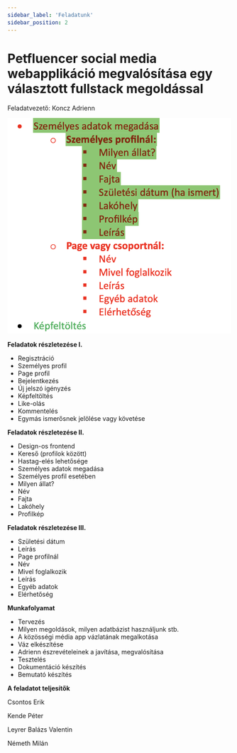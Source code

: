 ```yaml
---
sidebar_label: 'Feladatunk'
sidebar_position: 2
---
```


# Petfluencer social media webapplikáció megvalósítása egy választott fullstack megoldással

Feladatvezető: Koncz Adrienn

![Petfluencer](img/asd.png)

**Feladatok részletezése I.**

- Regisztráció 
- Személyes profil 
- Page profil
- Bejelentkezés
- Új jelszó igényzés
- Képfeltöltés
- Like-olás
- Kommentelés
- Egymás ismerősnek jelölése vagy követése

**Feladatok részletezése II.**

- Design-os frontend
- Kereső (profilok között)
- Hastag-elés lehetősége
- Személyes adatok megadása
- Személyes profil esetében
- Milyen állat?
- Név
- Fajta
- Lakóhely
- Profilkép

**Feladatok részletezése III.**

- Születési dátum
- Leírás
- Page profilnál
- Név
- Mivel foglalkozik
- Leírás
- Egyéb adatok
- Elérhetőség

**Munkafolyamat**

- Tervezés
- Milyen megoldások, milyen adatbázist használjunk stb.
- A közösségi média app vázlatának megalkotása
- Váz elkészítése
- Adrienn észrevételeinek a javítása, megvalósítása
- Tesztelés
- Dokumentáció készítés
- Bemutató készítés


**A feladatot teljesítők**

Csontos Erik

Kende Péter

Leyrer Balázs Valentin

Németh Milán


